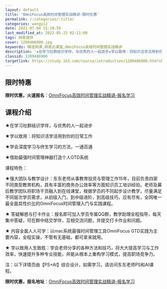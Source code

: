 ```yaml
---
layout: default
title: 'OmniFocus高效时间管理实战精讲-限时优惠'
permalink: /:categories/:title/
categories: wangyi2
date: 2021-07-04 15:10:59
last_modified_at: 2022-05-23 02:11:00
tags: 网易提供
cover: 1209486900.jpg
keywords: 精选网课,网易云课堂,OmniFocus高效时间管理实战精讲
description: '★在学习社群结识学伴，与优秀的人一起进步★学以致用：将知识活学活用到你的日常工作★学会深度学习与终生学习的方法，一通百通'
classid: 1209486900
targetlink: https://study.163.com/course/introduction/1209486900.htm?share=1&shareId=1025206652&utm_campaign=share&utm_medium=iphoneShare&utm_source=&utm_u=1025206652
---
```


## 限时特惠

**限时优惠，火速报名**：[OmniFocus高效时间管理实战精讲-报名学习](https://study.163.com/course/introduction/1209486900.htm?share=1&shareId=1025206652&utm_campaign=share&utm_medium=iphoneShare&utm_source=&utm_u=1025206652)

## 课程介绍

★在学习社群结识学伴，与优秀的人一起进步

★学以致用：将知识活学活用到你的日常工作

★学会深度学习与终生学习的方法，一通百通

★借助最强时间管理神器打造个人GTD系统



课程特色：



★强大团队与教学设计：东东老师从事教育投资与管理工作15年，目前负责四家不同类型教育机构，具有丰富的商务办公效率等方面知识员工培训经验。老师及幕后教学团队将职场干货融入到在线课堂，根据学员的不同起步设计教学，尽量满足不同层次学员需求，从初级入门，到中级进阶，到高级技巧，应有尽有，全网唯一最全面具性价比的OmniFocus时间管理入门与实践课程。



★ 答疑解惑与打卡作业：报名即可加入学员专属QQ群，教学助理全程指导，每天集中答疑，可在群中结交学伴，互相交流问题，并提交打卡作业和问题。



★ 内容全面人人可学：以mac系统最强时间管理工具OmniFocus GTD实践为主要内容，全程实操，不管有无基础，都可拿来就用。



★ 学以致用人生致胜：学会老师分享的各种方法和技巧，将大大提高学习与工作效率，快速提升多种专业技能，并能从根本上重构学习模式，提高职场竞争力。



注：以下详情页由【PS+AI】综合设计，如需学习，请访问东东老师PS和AI课程。

**限时优惠，报名地址**：[OmniFocus高效时间管理实战精讲-报名学习](https://study.163.com/course/introduction/1209486900.htm?share=1&shareId=1025206652&utm_campaign=share&utm_medium=iphoneShare&utm_source=&utm_u=1025206652)

